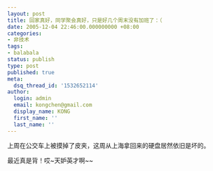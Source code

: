 ```yaml
---
layout: post
title: 回家真好，同学聚会真好，只是好几个周末没有加班了：（
date: 2005-12-04 22:46:00.000000000 +08:00
categories:
- 非技术
tags:
- balabala
status: publish
type: post
published: true
meta:
  dsq_thread_id: '1532652114'
author:
  login: admin
  email: kongchen@gmail.com
  display_name: KONG
  first_name: ''
  last_name: ''
---
```

上周在公交车上被摸掉了皮夹，这周从上海拿回来的硬盘居然依旧是坏的。

最近真是背！哎~天妒英才啊~~